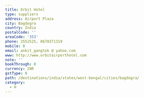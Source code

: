 ```yaml
---
title: Orbit Hotel
type: suppliers
address: Airport Plaza
city: Bagdogra
country: India
postalCode: ''
areaCode: '353'
phone: 2552525, 8670371319
mobile: 0
email: ankit_gangtok @ yahoo.com
www: http://www.orbitairporthotel.com
note: ''
bookThrough: 0
currency: INR
gstType: 0
path: /destinations/india/states/west-bengal/cities/bagdogra/
category:
  - H
---
```


